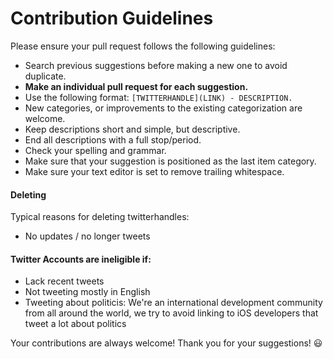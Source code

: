 # Contribution Guidelines

Please ensure your pull request follows the following guidelines:

- Search previous suggestions before making a new one to avoid duplicate.
- **Make an individual pull request for each suggestion.**
- Use the following format: `[TWITTERHANDLE](LINK) - DESCRIPTION.`
- New categories, or improvements to the existing categorization are welcome.
- Keep descriptions short and simple, but descriptive.
- End all descriptions with a full stop/period.
- Check your spelling and grammar.
- Make sure that your suggestion is positioned as the last item category.
- Make sure your text editor is set to remove trailing whitespace.

#### Deleting 

Typical reasons for deleting twitterhandles:

- No updates / no longer tweets

#### Twitter Accounts are ineligible if:

- Lack recent tweets
- Not tweeting mostly in English
- Tweeting about politicis: We're an international development community from all around the world, we try to avoid linking to iOS developers that tweet a lot about politics

Your contributions are always welcome! Thank you for your suggestions! :smiley:
